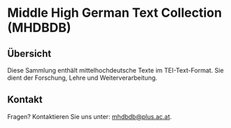 # Middle High German Text Collection (MHDBDB)

## Übersicht

Diese Sammlung enthält mittelhochdeutsche Texte im TEI-Text-Format. Sie dient der Forschung, Lehre und Weiterverarbeitung.

## Kontakt

Fragen? Kontaktieren Sie uns unter: mhdbdb@plus.ac.at.
